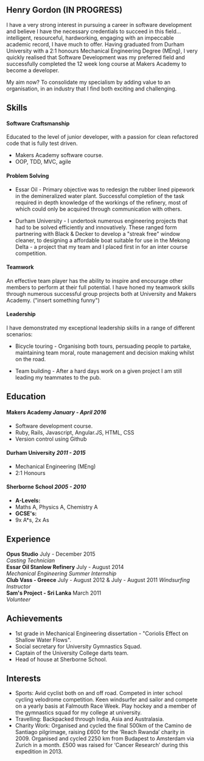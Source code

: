 ## Henry Gordon (IN PROGRESS)

I have a very strong interest in pursuing a career in software development and believe I have the necessary credentials to succeed in this field…intelligent, resourceful, hardworking, engaging with an impeccable academic record, I have much to offer.
Having graduated from Durham University with a 2:1 honours Mechanical Engineering Degree (MEng), I very quickly realised that Software Development was my preferred field and successfully completed the 12 week long course at Makers Academy to become a developer.

My aim now? To consolidate my specialism by adding value to an organisation, in an industry that I find both exciting and challenging.

## Skills

#### Software Craftsmanship

Educated to the level of junior developer, with a passion for clean refactored code that is fully test driven.

- Makers Academy software course.
- OOP, TDD, MVC, agile

#### Problem Solving

- Essar Oil - Primary objective was to redesign the rubber lined pipework in the demineralized water plant. Successful completion of the task required in depth knowledge of the workings of the refinery, most of which could only be acquired through communication with others.

- Durham University - I undertook numerous engineering projects that had to be solved efficiently and innovatively. These ranged form partnering with Black & Decker to develop a "streak free" window cleaner, to designing a affordable boat suitable for use in the Mekong Delta - a project that my team and I placed first in for an inter course competition.

#### Teamwork

An effective team player has the ability to inspire and encourage other members to perform at their full potential. I have honed my teamwork skills through numerous successful group projects both at University and Makers Academy. ("insert something funny")

#### Leadership

I have demonstrated my exceptional leadership skills in a range of different scenarios:

- Bicycle touring - Organising both tours, persuading people to partake, maintaining team moral, route management and decision making whilst on the road.

- Team building - After a hard days work on a given project I am still leading my teammates to the pub.

## Education

#### Makers Academy *January - April 2016*

- Software development course.
- Ruby, Rails, Javascript, Angular.JS, HTML, CSS
- Version control using Github

#### Durham University  *2011 - 2015*

- Mechanical Engineering (MEng)
- 2:1 Honours

#### Sherborne School *2005 - 2010*

- **A-Levels:**
- Maths A, Physics A, Chemistry A
- **GCSE's:**
- 9x A*s, 2x As

## Experience

**Opus Studio** July - December 2015  
*Casting Technician*  
**Essar Oil Stanlow Refinery** July - August 2014   
*Mechanical Engineering Summer Internship*  
**Club Vass - Greece** July - August 2012 & July - August 2011
*Windsurfing Instructor*  
**Sam's Project - Sri Lanka** March 2011   
*Volunteer*   

## Achievements

- 1st grade in Mechanical Engineering dissertation - "Coriolis Effect on Shallow Water Flows".
- Social secretary for University Gymnastics Squad.
- Captain of the University College darts team.
- Head of house at Sherborne School.

## Interests

- Sports: Avid cyclist both on and off road. Competed in inter school cycling velodrome competition. Keen windsurfer and sailor and compete on a yearly basis at Falmouth Race Week. Play hockey and a member of the gymnastics squad for my college at university.
- Travelling: Backpacked through India, Asia and Australasia.
- Charity Work: Organised and cycled the final 500km of the Camino de
Santiago pilgrimage, raising £600 for the ‘Reach Rwanda’ charity in 2009. Organised and cycled 2250 km from Budapest to Amsterdam via Zurich in a month. £500 was raised for ‘Cancer Research’ during this expedition in 2013.
